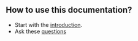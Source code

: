 ## How to use this documentation?

* Start with the [introduction](main-content/introduction).
* Ask these [questions](main-content/user-research) 




